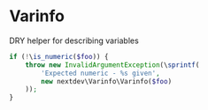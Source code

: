 # Varinfo

DRY helper for describing variables

```php
if (!\is_numeric($foo)) {
    throw new InvalidArgumentException(\sprintf(
        'Expected numeric - %s given',
        new nextdev\Varinfo\Varinfo($foo)
    ));
}
```
